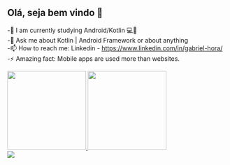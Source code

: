## Olá, seja bem vindo 👋

-🔭 I am currently studying Android/Kotlin 💻📱<br>
-💬 Ask me about Kotlin | Android Framework or about anything<br>
-📫 How to reach me: Linkedin - https://www.linkedin.com/in/gabriel-hora/<br>
-⚡ Amazing fact: Mobile apps are used more than websites.<br>

<div>
    <a href="https://www.linkedin.com/in/gabriel-hora/">
    <img height="180em" src="https://github-readme-stats.vercel.app/api?username=gabriel-hora&show_icons=true$theme=dark&include_all_commits=true&count_private=true"/>
        <img height="180em" src="https://github-readme-stats.vercel.app/api/top-langs/?username=gabriel-hora&layout=compact&langs_count=16&theme=dark"/>
</div>

<div>
    <a href="https://www.linkedin.com/in/gabriel-hora/" target="_blank"><img src="https://img.shields.io/badge/LinkedIn-0077B5?style=for-the-badge&logo=linkedin&logoColor=white" target="_blank"></a>
    </div>
